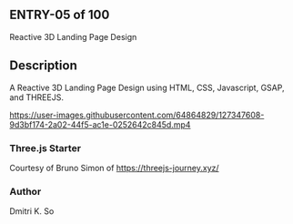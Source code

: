## ENTRY-05 of 100

Reactive 3D Landing Page Design 

## Description
A Reactive 3D Landing Page Design using HTML, CSS, Javascript, GSAP, and THREEJS.

https://user-images.githubusercontent.com/64864829/127347608-9d3bf174-2a02-44f5-ac1e-0252642c845d.mp4

### Three.js Starter
Courtesy of Bruno Simon of https://threejs-journey.xyz/

### Author 
Dmitri K. So
